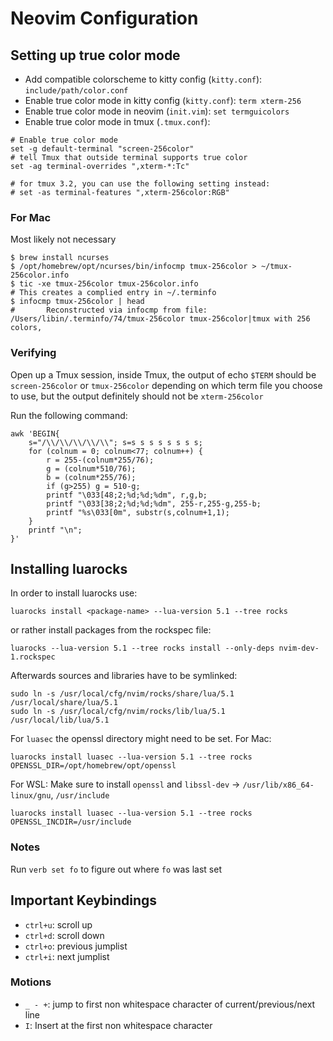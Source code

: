 # Neovim Configuration

## Setting up true color mode

- Add compatible colorscheme to kitty config (`kitty.conf`): `include/path/color.conf`
- Enable true color mode in kitty config (`kitty.conf`): `term xterm-256`
- Enable true color mode in neovim (`init.vim`): `set termguicolors`
- Enable true color mode in tmux (`.tmux.conf`):
```
# Enable true color mode
set -g default-terminal "screen-256color"
# tell Tmux that outside terminal supports true color
set -ag terminal-overrides ",xterm-*:Tc"

# for tmux 3.2, you can use the following setting instead:
# set -as terminal-features ",xterm-256color:RGB"
```

### For Mac

Most likely not necessary

```
$ brew install ncurses
$ /opt/homebrew/opt/ncurses/bin/infocmp tmux-256color > ~/tmux-256color.info
$ tic -xe tmux-256color tmux-256color.info
# This creates a complied entry in ~/.terminfo
$ infocmp tmux-256color | head
#       Reconstructed via infocmp from file: /Users/libin/.terminfo/74/tmux-256color tmux-256color|tmux with 256 colors,
```

### Verifying

Open up a Tmux session, inside Tmux, the output of echo `$TERM` should be
`screen-256color` or `tmux-256color` depending on which term file you choose to use,
but the output definitely should not be `xterm-256color`

Run the following command:
```
awk 'BEGIN{
    s="/\\/\\/\\/\\/\\"; s=s s s s s s s s;
    for (colnum = 0; colnum<77; colnum++) {
        r = 255-(colnum*255/76);
        g = (colnum*510/76);
        b = (colnum*255/76);
        if (g>255) g = 510-g;
        printf "\033[48;2;%d;%d;%dm", r,g,b;
        printf "\033[38;2;%d;%d;%dm", 255-r,255-g,255-b;
        printf "%s\033[0m", substr(s,colnum+1,1);
    }
    printf "\n";
}'
```

## Installing luarocks

In order to install luarocks use:
```
luarocks install <package-name> --lua-version 5.1 --tree rocks
```
or rather install packages from the rockspec file:
```
luarocks --lua-version 5.1 --tree rocks install --only-deps nvim-dev-1.rockspec
```

Afterwards sources and libraries have to be symlinked:
```
sudo ln -s /usr/local/cfg/nvim/rocks/share/lua/5.1 /usr/local/share/lua/5.1
sudo ln -s /usr/local/cfg/nvim/rocks/lib/lua/5.1 /usr/local/lib/lua/5.1
```

For `luasec` the openssl directory might need to be set.
For Mac:
```
luarocks install luasec --lua-version 5.1 --tree rocks OPENSSL_DIR=/opt/homebrew/opt/openssl
```
For WSL:
Make sure to install `openssl` and `libssl-dev` -> `/usr/lib/x86_64-linux/gnu`, `/usr/include`
```
luarocks install luasec --lua-version 5.1 --tree rocks OPENSSL_INCDIR=/usr/include
```

### Notes

Run `verb set fo` to figure out where `fo` was last set

## Important Keybindings

- `ctrl+u`: scroll up
- `ctrl+d`: scroll down
- `ctrl+o`: previous jumplist
- `ctrl+i`: next jumplist

### Motions

- `_ - +`: jump to first non whitespace character of current/previous/next line
- `I`: Insert at the first non whitespace character

